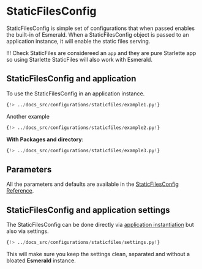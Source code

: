 # StaticFilesConfig

StaticFilesConfig is simple set of configurations that when passed enables the built-in of Esmerald.
When a StaticFilesConfig object is passed to an application instance, it will enable the static files serving.

!!! Check
    StaticFiles are considereed an `app` and they are pure Starlette app so using Starlette StaticFiles
    will also work with Esmerald.

## StaticFilesConfig and application

To use the StaticFilesConfig in an application instance.

```python hl_lines="3 9"
{!> ../docs_src/configurations/staticfiles/example1.py!}
```

Another example

```python hl_lines="3 10"
{!> ../docs_src/configurations/staticfiles/example2.py!}
```

**With Packages and directory**:

```python hl_lines="3 9"
{!> ../docs_src/configurations/staticfiles/example3.py!}
```

## Parameters

All the parameters and defaults are available in the [StaticFilesConfig Reference](../references/configurations/static_files.md).

## StaticFilesConfig and application settings

The StaticFilesConfig can be done directly via [application instantiation](#staticfilesconfig-and-application)
but also via settings.

```python
{!> ../docs_src/configurations/staticfiles/settings.py!}
```

This will make sure you keep the settings clean, separated and without a bloated **Esmerald** instance.
